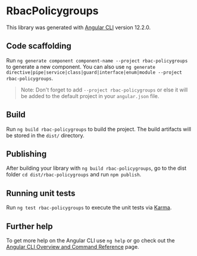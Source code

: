 # RbacPolicygroups

This library was generated with [Angular CLI](https://github.com/angular/angular-cli) version 12.2.0.

## Code scaffolding

Run `ng generate component component-name --project rbac-policygroups` to generate a new component. You can also use `ng generate directive|pipe|service|class|guard|interface|enum|module --project rbac-policygroups`.
> Note: Don't forget to add `--project rbac-policygroups` or else it will be added to the default project in your `angular.json` file. 

## Build

Run `ng build rbac-policygroups` to build the project. The build artifacts will be stored in the `dist/` directory.

## Publishing

After building your library with `ng build rbac-policygroups`, go to the dist folder `cd dist/rbac-policygroups` and run `npm publish`.

## Running unit tests

Run `ng test rbac-policygroups` to execute the unit tests via [Karma](https://karma-runner.github.io).

## Further help

To get more help on the Angular CLI use `ng help` or go check out the [Angular CLI Overview and Command Reference](https://angular.io/cli) page.
